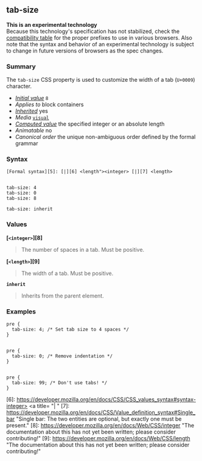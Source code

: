 ## tab-size

**This is an experimental technology**  
Because this technology's specification has not stabilized, check the [compatibility table][0] for the proper prefixes to use in various browsers. Also note that the syntax and behavior of an experimental technology is subject to change in future versions of browsers as the spec changes.

### Summary

The `tab-size` CSS property is used to customize the width of a tab (`U+0009`) character.

* _[Initial value][1]_ `8` 
* _Applies to_ block containers 
* _[Inherited][2]_ yes 
* _Media_ [`visual`][3] 
* _[Computed value][4]_ the specified integer or an absolute length 
* _Animatable_ no 
* _Canonical order_ the unique non-ambiguous order defined by the formal grammar

### Syntax

    [Formal syntax][5]: [|][6] <length"><integer> [|][7] <length>
    

    tab-size: 4
    tab-size: 0
    tab-size: 8
    
    tab-size: inherit
    

### Values

**[`<integer>`][8]**

> The number of spaces in a tab. Must be positive.

**[`<length>`][9]**

> The width of a tab. Must be positive.

**`inherit`**

> Inherits from the parent element.

### Examples

    pre {
      tab-size: 4; /* Set tab size to 4 spaces */
    }
    

    pre {
      tab-size: 0; /* Remove indentation */
    }
    

    pre {
      tab-size: 99; /* Don't use tabs! */
    }
    



[0]: #Browser_compatibility
[1]: https://developer.mozilla.org/en/docs/CSS/initial_value
[2]: https://developer.mozilla.org/en/docs/CSS/inheritance
[3]: https://developer.mozilla.org/en/docs/CSS/@media#Media_groups
[4]: https://developer.mozilla.org/en/docs/CSS/computed_value
[5]: https://developer.mozilla.org/en/docs/CSS/Value_definition_syntax "CSS/Value_definition_syntax"
[6]: https://developer.mozilla.org/en/docs/CSS/CSS_values_syntax#syntax-integer> <a title= "| <length>"
[7]: https://developer.mozilla.org/en/docs/CSS/Value_definition_syntax#Single_bar "Single bar: The two entities are optional, but exactly one must be present."
[8]: https://developer.mozilla.org/en/docs/Web/CSS/integer "The documentation about this has not yet been written; please consider contributing!"
[9]: https://developer.mozilla.org/en/docs/Web/CSS/length "The documentation about this has not yet been written; please consider contributing!"